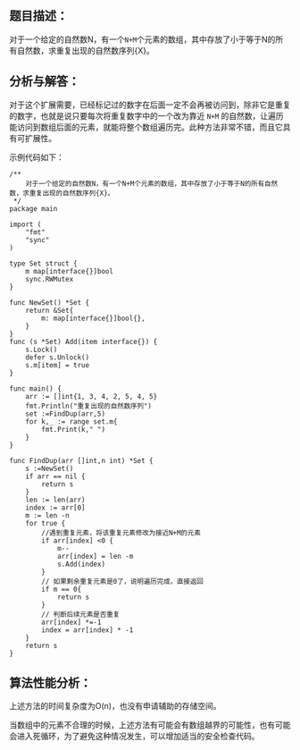 ## 题目描述：

对于一个给定的自然数N，有一个`N+M`个元素的数组，其中存放了小于等于N的所有自然数，求重复出现的自然数序列{X}。

## 分析与解答：

对于这个扩展需要，已经标记过的数字在后面一定不会再被访问到，除非它是重复的数字，也就是说只要每次将重复数字中的一个改为靠近 `N+M` 的自然数，让遍历能访问到数组后面的元素，就能将整个数组遍历完。此种方法非常不错，而且它具有可扩展性。

示例代码如下：

```
/**
	对于一个给定的自然数N，有一个N+M个元素的数组，其中存放了小于等于N的所有自然数，求重复出现的自然数序列{X}。
 */
package main

import (
	"fmt"
	"sync"
)

type Set struct {
	m map[interface{}]bool
	sync.RWMutex
}

func NewSet() *Set {
	return &Set{
		m: map[interface{}]bool{},
	}
}
func (s *Set) Add(item interface{}) {
	s.Lock()
	defer s.Unlock()
	s.m[item] = true
}

func main() {
	arr := []int{1, 3, 4, 2, 5, 4, 5}
	fmt.Println("重复出现的自然数序列")
	set :=FindDup(arr,5)
	for k,_ := range set.m{
		fmt.Print(k," ")
	}
}

func FindDup(arr []int,n int) *Set {
	s :=NewSet()
	if arr == nil {
		return s
	}
	len := len(arr)
	index := arr[0]
	m := len -n
	for true {
		//遇到重复元素，将该重复元素修改为接近N+M的元素
		if arr[index] <0 {
			m--
			arr[index] = len -m
			s.Add(index)
		}
		// 如果剩余重复元素是0了，说明遍历完成，直接返回
		if m == 0{
			return s
		}
		// 判断后续元素是否重复
		arr[index] *=-1
		index = arr[index] * -1
	}
	return s
}
```

## 算法性能分析：

上述方法的时间复杂度为O(n)，也没有申请辅助的存储空间。

当数组中的元素不合理的时候，上述方法有可能会有数组越界的可能性，也有可能会进入死循环，为了避免这种情况发生，可以增加适当的安全检查代码。